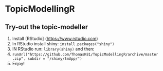 # TopicModellingR

## Try-out the topic-modeller

1. Install [RStudio] (https://www.rstudio.com)
2. In RStudio install shiny: `install.packages("shiny")`
3. IN RStudio run: `library(shiny)` and then:
4. `runUrl("https://github.com/ThomasK81/TopicModellingR/archive/master.zip", subdir = "/shiny/tmApp/")`
5. Enjoy!
